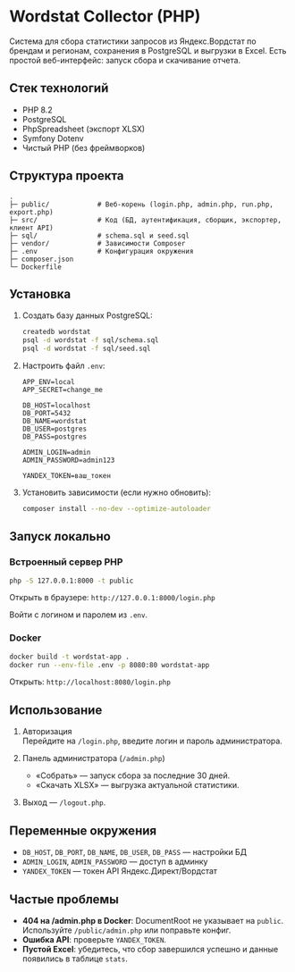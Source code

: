 # Wordstat Collector (PHP)

Система для сбора статистики запросов из Яндекс.Вордстат по брендам и регионам, сохранения в PostgreSQL и выгрузки в Excel. Есть простой веб-интерфейс: запуск сбора и скачивание отчета.

## Стек технологий

- PHP 8.2
- PostgreSQL
- PhpSpreadsheet (экспорт XLSX)
- Symfony Dotenv
- Чистый PHP (без фреймворков)

## Структура проекта

```
.
├─ public/            # Веб-корень (login.php, admin.php, run.php, export.php)
├─ src/               # Код (БД, аутентификация, сборщик, экспортер, клиент API)
├─ sql/               # schema.sql и seed.sql
├─ vendor/            # Зависимости Composer
├─ .env               # Конфигурация окружения
├─ composer.json
└─ Dockerfile
```

## Установка

1. Создать базу данных PostgreSQL:
   ```bash
   createdb wordstat
   psql -d wordstat -f sql/schema.sql
   psql -d wordstat -f sql/seed.sql
   ```

2. Настроить файл `.env`:
   ```
   APP_ENV=local
   APP_SECRET=change_me

   DB_HOST=localhost
   DB_PORT=5432
   DB_NAME=wordstat
   DB_USER=postgres
   DB_PASS=postgres

   ADMIN_LOGIN=admin
   ADMIN_PASSWORD=admin123

   YANDEX_TOKEN=ваш_токен
   ```

3. Установить зависимости (если нужно обновить):
   ```bash
   composer install --no-dev --optimize-autoloader
   ```

## Запуск локально

### Встроенный сервер PHP
```bash
php -S 127.0.0.1:8000 -t public
```
Открыть в браузере: `http://127.0.0.1:8000/login.php`

Войти с логином и паролем из `.env`.

### Docker
```bash
docker build -t wordstat-app .
docker run --env-file .env -p 8080:80 wordstat-app
```
Открыть: `http://localhost:8080/login.php`

## Использование

1. Авторизация  
   Перейдите на `/login.php`, введите логин и пароль администратора.

2. Панель администратора (`/admin.php`)  
   - «Собрать» — запуск сбора за последние 30 дней.  
   - «Скачать XLSX» — выгрузка актуальной статистики.

3. Выход — `/logout.php`.

## Переменные окружения

- `DB_HOST`, `DB_PORT`, `DB_NAME`, `DB_USER`, `DB_PASS` — настройки БД  
- `ADMIN_LOGIN`, `ADMIN_PASSWORD` — доступ в админку  
- `YANDEX_TOKEN` — токен API Яндекс.Директ/Вордстат  

## Частые проблемы

- **404 на /admin.php в Docker**: DocumentRoot не указывает на `public`. Используйте `/public/admin.php` или поправьте конфиг.  
- **Ошибка API**: проверьте `YANDEX_TOKEN`.  
- **Пустой Excel**: убедитесь, что сбор завершился успешно и данные появились в таблице `stats`.  

